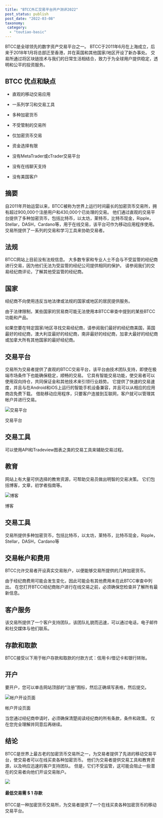 ```yaml
---
title: "BTCC外汇交易平台开户测评2022"
post_status: publish
post_date: "2022-03-08"
taxonomy:
 category: 
  - "toutiao-basic"
---
```


BTCC是全球领先的数字资产交易平台之一。 BTCC于2011年6月在上海成立，后来于2018年1月将总部迁至香港，并在英国和其他国家/地区开设了新办事处。 交易所通过将区块链技术与我们的日常生活相结合，致力于为全球用户提供稳定，透明和公平的投资服务。

## BTCC 优点和缺点

- 直观的移动交易应用
    
- 一系列学习和交易工具
    
- 多种加密货币
    
- 不受管制的交易所
    
- 仅加密货币交易
    
- 资金选择有限
    
- 没有MetaTrader或cTrader交易平台
    
- 没有在线聊天支持
    
- 没有美国客户
    

## 摘要

自2011年开始运营以来，BTCC被称为世界上运行时间最长的加密货币交易所，拥有超过900,000个注册用户和430,000个已处理的交易。 他们通过直观的交易平台提供了多种加密货币，包括比特币，以太坊，莱特币，比特币现金，Ripple，Stellar，DASH，Cardano等，用于在线交易，该平台可作为移动应用程序使用。 交易所提供了一系列的交易和学习工具来协助交易者。

## 法规

BTCC网站上目前没有法规信息。 大多数专家和专业人士不会与不受监管的经纪商进行交易，因为他们无法为受监管的经纪公司提供相同的保护。 请参阅我们的交易经纪商评论，了解其他受监管的经纪商。

## 国家

经纪商不向使用违反当地法律或法规的国家或地区的居民提供服务。

由于法律限制，某些国家的贸易商可能无法使用本BTCC审查中提到的某些BTCC功能和产品。

如果您要在特定国家/地区寻找交易经纪商，请参阅我们最好的经纪商美国，英国最好的经纪商，澳大利亚最好的经纪商，南非最好的经纪商，加拿大最好的经纪商或加拿大所有其他国家的最好经纪商。

## 交易平台

交易所为交易者提供了直观的BTCC交易平台，该平台由技术团队支持，即使在极端市场条件下也能确保稳定，顺畅的交易。 它具有智能交易功能，使交易者可以使用双向持仓，共同保证金和其他技术来引领行业趋势。 它提供了快速的交易速度，并且与在Android和iOS上运行的智能手机设备兼容，并且可以从相应的应用商店免费下载。 借助移动应用程序，只要客户连接到互联网，客户就可以管理其帐户并进行交易。

![交易平台](https://cdn.fendou.la/funstoutiao/2020/11/BTCC-Review-Trading-Platform-1024x899.jpg "交易平台")

交易平台

## 交易工具

可以使用API​​和Tradeview图表之类的交易工具来辅助交易过程。

## 教育

网站上有大量可供选择的教育资源，可帮助交易员做出明智的交易决策。 它们包括博客，文章，初学者指南等。

![博客](https://cdn.fendou.la/funstoutiao/2020/11/BTCC-Review-Blogs.jpg "博客")

博客

## 交易工具

交易所提供多种加密货币，包括比特币，以太坊，莱特币，比特币现金，Ripple，Stellar，DASH，Cardano等

## 交易帐户和费用

BTCC允许交易者开设真实交易账户，以便能够交易所提供的几种加密货币。

由于经纪商费用可能会发生变化，因此可能会有其他费用未在此BTCC审查中列出。 在您打开BTCC经纪商账户进行在线交易之前，必须确保您检查并了解所有最新信息。

## 客户服务

该交易所提供了一个客户支持团队，该团队礼貌而迅速，可以通过电话，电子邮件和社交媒体与他们联系。

## 存款和取款

BTCC接受以下用于帐户存款和取款的付款方式：信用卡/借记卡和银行转账。

## 开户

要开户，您可以单击网站顶部的“注册”图标，然后正确填写表格，然后提交。

![帐户开设页面](https://cdn.fendou.la/funstoutiao/2020/11/BTCC-Review-Account-Opening-Page-666x1024.jpg "帐户开设页面")

帐户开设页面

当您通过经纪商申请时，必须确保清楚阅读经纪商的所有条款，条件和政策。 仅在您完全理解并同意后再继续。

## 结论

BTCC是世界上最古老的加密货币交易所之一，为交易者提供了先进的移动交易平台，使交易者可以在线买卖各种加密货币。 他们为交易者提供交易工具和教育资源，以及响应迅速的客户支持团队。 但是，它们不受监管，这可能会阻止一些潜在的交易者向他们开设交易账户。

![](https://cdn.fendou.la/funstoutiao/2020/11/BTCC-Logo.png)

#### 最低交易需 **$ 1** 存款

BTCC是一种加密货币交易所，为交易者提供了一个在线买卖各种加密货币的移动交易平台。
